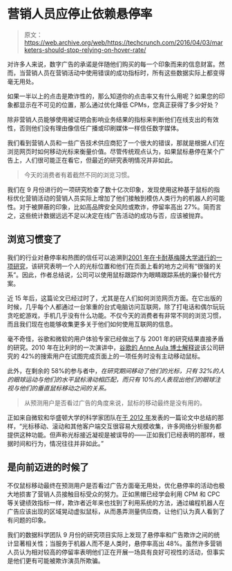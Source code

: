 # 营销人员应停止依赖悬停率 

> 原文：<https://web.archive.org/web/https://techcrunch.com/2016/04/03/marketers-should-stop-relying-on-hover-rate/>

对许多人来说，数字广告的承诺是伴随他们购买的每一个印象而来的信息财富。然而，当营销人员在营销活动中使用错误的成功指标时，所有这些数据实际上都变得毫无用处。

如果一半以上的点击是欺诈性的，那么知道你的点击率又有什么用呢？如果您的印象都显示在不可见的位置，那么通过优化降低 CPMs，您真正获得了多少好处？

除非营销人员能够使用被证明会影响业务结果的指标来判断他们在线支出的有效性，否则他们没有理由像信任广播或印刷媒体一样信任数字媒体。

我们看到营销人员和一些广告技术供应商犯了一个很大的错误，那就是根据人们在浏览网页时如何移动光标来衡量价值。尽管传统观点认为，如果鼠标悬停在某个广告上，人们很可能正在看它，但最近的研究表明情况并非如此。

> 今天的消费者有着截然不同的浏览习惯。

我们在 9 月份进行的一项研究检查了数十亿次印象，发现使用这种基于鼠标的指标优化营销活动的营销人员实际上增加了他们接触到模仿人类行为的机器人的可能性。对于被屏蔽的印象，比如高品牌安全风险或欺诈，停留率高出 27%。简而言之，这些统计数据远远不足以决定在线广告活动的成功与否，应该被抛弃。

## 浏览习惯变了

我们的行业对悬停率和热图的信任可以追溯到[2001 年在卡耐基梅隆大学进行的一项研究](https://web.archive.org/web/20221207080147/http://dl.acm.org/citation.cfm?id=634234)，该研究表明一个人的光标位置和他们在页面上看的地方之间有“很强的关系”。因此，作者总结说，公司可以使用鼠标跟踪作为眼睛跟踪系统的廉价替代方案。

近 15 年后，这篇论文已经过时了，尤其是在人们如何浏览网页方面。在它出版的时候，几乎每个人都通过一台笨重的台式电脑访问互联网，除了打电话和偶尔玩玩贪吃蛇游戏，手机几乎没有什么功能。不仅今天的消费者有非常不同的浏览习惯，而且我们现在也能够收集更多关于他们如何使用互联网的信息。

毫不奇怪，谷歌和微软的用户体验专家已经做出了与 2001 年的研究结果直接矛盾的研究。2010 年在比利时的一次演讲中，[谷歌的 Anne Aula 博士解释说](https://web.archive.org/web/20221207080147/https://acuityets.wordpress.com/2010/06/02/eye-gaze-data-and-the-correlation-with-mouse-movement/)该公司研究的 42%的搜索用户在试图完成页面上的一项任务时没有主动移动鼠标。

此外，在剩余的 58%的参与者中，*在研究期间移动了他们的光标，只有 32%的人的眼球运动与他们的水平鼠标滑动相匹配，而只有 10%的人表现出他们的眼球注视与他们的垂直鼠标移动之间的关系。*

> 从预测用户是否看过广告的角度来说，鼠标的移动最终是没有用的。

正如来自微软和华盛顿大学的科学家团队在[于 2012 年](https://web.archive.org/web/20221207080147/http://jeffhuang.com/Final_GazeCursor_CHI12.pdf)发表的一篇论文中总结的那样，“光标移动、滚动和其他客户端交互很容易大规模收集，许多网络分析服务都提供这种功能。但声称光标接近凝视是被误导的——正如我们已经表明的那样，根据时间和行为，情况往往并非如此。”

## 是向前迈进的时候了

不仅鼠标移动最终在预测用户是否看过广告方面毫无用处，优化悬停率的活动也极大地损害了营销人员接触目标受众的努力。正如黑帽已经学会利用 CPM 和 CPC 等关键绩效指标一样，欺诈者近年来也找到了利用系统的方法，通过编程机器人在广告应该出现的区域晃动虚拟鼠标，从而愚弄测量供应商，让他们认为真人看到了有问题的印象。

我们的数据科学团队 9 月份的研究项目实际上发现了悬停率和广告欺诈之间的统计显著相关性；当服务于机器人而不是人类时，悬停率高出 48%。虽然许多营销人员认为相对较高的停留率表明他们正在开展一场具有良好可视性的活动，但事实是他们更有可能被欺诈演员所欺骗。